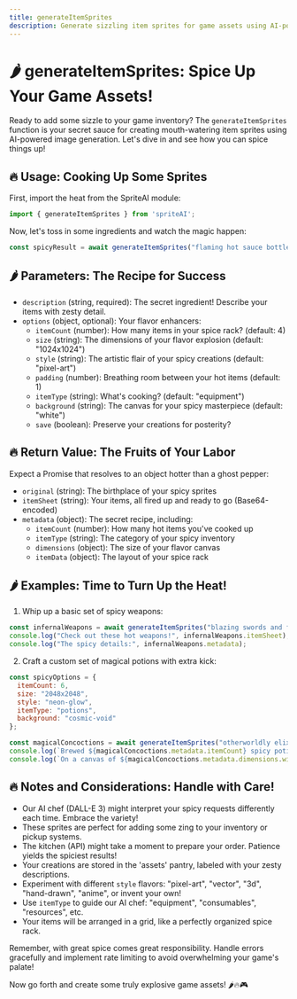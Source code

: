 ```yaml
---
title: generateItemSprites
description: Generate sizzling item sprites for game assets using AI-powered image generation
---
```


# 🌶️ generateItemSprites: Spice Up Your Game Assets!

Ready to add some sizzle to your game inventory? The `generateItemSprites` function is your secret sauce for creating mouth-watering item sprites using AI-powered image generation. Let's dive in and see how you can spice things up!

## 🔥 Usage: Cooking Up Some Sprites

First, import the heat from the SpriteAI module:

```javascript
import { generateItemSprites } from 'spriteAI';
```

Now, let's toss in some ingredients and watch the magic happen:

```javascript
const spicyResult = await generateItemSprites("flaming hot sauce bottles", options);
```

## 🌶️ Parameters: The Recipe for Success

- `description` (string, required): The secret ingredient! Describe your items with zesty detail.
- `options` (object, optional): Your flavor enhancers:
  - `itemCount` (number): How many items in your spice rack? (default: 4)
  - `size` (string): The dimensions of your flavor explosion (default: "1024x1024")
  - `style` (string): The artistic flair of your spicy creations (default: "pixel-art")
  - `padding` (number): Breathing room between your hot items (default: 1)
  - `itemType` (string): What's cooking? (default: "equipment")
  - `background` (string): The canvas for your spicy masterpiece (default: "white")
  - `save` (boolean): Preserve your creations for posterity?

## 🔥 Return Value: The Fruits of Your Labor

Expect a Promise that resolves to an object hotter than a ghost pepper:

- `original` (string): The birthplace of your spicy sprites
- `itemSheet` (string): Your items, all fired up and ready to go (Base64-encoded)
- `metadata` (object): The secret recipe, including:
  - `itemCount` (number): How many hot items you've cooked up
  - `itemType` (string): The category of your spicy inventory
  - `dimensions` (object): The size of your flavor canvas
  - `itemData` (object): The layout of your spice rack

## 🌶️ Examples: Time to Turn Up the Heat!

1. Whip up a basic set of spicy weapons:

```javascript
const infernalWeapons = await generateItemSprites("blazing swords and fiery axes");
console.log("Check out these hot weapons!", infernalWeapons.itemSheet);
console.log("The spicy details:", infernalWeapons.metadata);
```

2. Craft a custom set of magical potions with extra kick:

```javascript
const spicyOptions = {
  itemCount: 6,
  size: "2048x2048",
  style: "neon-glow",
  itemType: "potions",
  background: "cosmic-void"
};

const magicalConcoctions = await generateItemSprites("otherworldly elixirs that spark and fizz", spicyOptions);
console.log(`Brewed ${magicalConcoctions.metadata.itemCount} spicy potions!`);
console.log(`On a canvas of ${magicalConcoctions.metadata.dimensions.width}x${magicalConcoctions.metadata.dimensions.height} pixels`);
```

## 🔥 Notes and Considerations: Handle with Care!

- Our AI chef (DALL-E 3) might interpret your spicy requests differently each time. Embrace the variety!
- These sprites are perfect for adding some zing to your inventory or pickup systems.
- The kitchen (API) might take a moment to prepare your order. Patience yields the spiciest results!
- Your creations are stored in the 'assets' pantry, labeled with your zesty descriptions.
- Experiment with different `style` flavors: "pixel-art", "vector", "3d", "hand-drawn", "anime", or invent your own!
- Use `itemType` to guide our AI chef: "equipment", "consumables", "resources", etc.
- Your items will be arranged in a grid, like a perfectly organized spice rack.

Remember, with great spice comes great responsibility. Handle errors gracefully and implement rate limiting to avoid overwhelming your game's palate!

Now go forth and create some truly explosive game assets! 🌶️🔥🎮